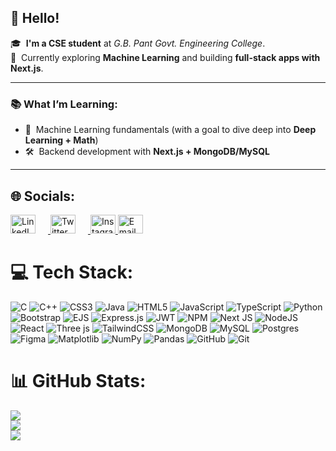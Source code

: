 ## 👋 Hello!

🎓 &nbsp;**I'm a CSE student** at *G.B. Pant Govt. Engineering College*.  
📍 &nbsp;Currently exploring **Machine Learning** and building **full-stack apps with Next.js**.

---

### 📚 What I’m Learning:
- 🧠 &nbsp;Machine Learning fundamentals (with a goal to dive deep into **Deep Learning + Math**)
- 🛠️ &nbsp;Backend development with **Next.js + MongoDB/MySQL**
---

## 🌐 Socials:
<p align="left">
  <a href="https://www.linkedin.com/in/vaibhav-ranjan-9284062a9/" target="_blank" rel="noopener noreferrer">
    <img src="https://github.com/rahuldkjain/github-profile-readme-generator/blob/master/src/images/icons/Social/linked-in-alt.svg" alt="LinkedIn" height="30" width="40" style="margin-right: 20px;" />
  </a>
  <a href="https://x.com/VaibhavRANJAN_9" target="_blank" rel="noopener noreferrer">
    <img src="https://github.com/rahuldkjain/github-profile-readme-generator/blob/master/src/images/icons/Social/twitter.svg" alt="Twitter" height="30" width="40" style="margin-right: 20px;" />
  </a>
  <a href="https://www.instagram.com/vaibhav_nishant9/" target="_blank" rel="noopener noreferrer">
    <img src="https://github.com/rahuldkjain/github-profile-readme-generator/blob/master/src/images/icons/Social/instagram.svg" alt="Instagram" height="30" width="40" />
  </a>
  <a href="mailto:vaibhavranjan420@gmail.com" target="_blank" rel="noopener noreferrer">
    <img src="https://img.icons8.com/color/48/gmail-new.png" alt="Email" height="30" width="40" />
  </a>
</p>

# 💻 Tech Stack:
![C](https://img.shields.io/badge/c-%2300599C.svg?style=for-the-badge&logo=c&logoColor=white) ![C++](https://img.shields.io/badge/c++-%2300599C.svg?style=for-the-badge&logo=c%2B%2B&logoColor=white) ![CSS3](https://img.shields.io/badge/css3-%231572B6.svg?style=for-the-badge&logo=css3&logoColor=white) ![Java](https://img.shields.io/badge/java-%23ED8B00.svg?style=for-the-badge&logo=openjdk&logoColor=white) ![HTML5](https://img.shields.io/badge/html5-%23E34F26.svg?style=for-the-badge&logo=html5&logoColor=white) ![JavaScript](https://img.shields.io/badge/javascript-%23323330.svg?style=for-the-badge&logo=javascript&logoColor=%23F7DF1E) ![TypeScript](https://img.shields.io/badge/typescript-%23007ACC.svg?style=for-the-badge&logo=typescript&logoColor=white) ![Python](https://img.shields.io/badge/python-3670A0?style=for-the-badge&logo=python&logoColor=ffdd54) ![Bootstrap](https://img.shields.io/badge/bootstrap-%238511FA.svg?style=for-the-badge&logo=bootstrap&logoColor=white) ![EJS](https://img.shields.io/badge/ejs-%23B4CA65.svg?style=for-the-badge&logo=ejs&logoColor=black) ![Express.js](https://img.shields.io/badge/express.js-%23404d59.svg?style=for-the-badge&logo=express&logoColor=%2361DAFB) ![JWT](https://img.shields.io/badge/JWT-black?style=for-the-badge&logo=JSON%20web%20tokens) ![NPM](https://img.shields.io/badge/NPM-%23CB3837.svg?style=for-the-badge&logo=npm&logoColor=white) ![Next JS](https://img.shields.io/badge/Next-black?style=for-the-badge&logo=next.js&logoColor=white) ![NodeJS](https://img.shields.io/badge/node.js-6DA55F?style=for-the-badge&logo=node.js&logoColor=white) ![React](https://img.shields.io/badge/react-%2320232a.svg?style=for-the-badge&logo=react&logoColor=%2361DAFB) ![Three js](https://img.shields.io/badge/threejs-black?style=for-the-badge&logo=three.js&logoColor=white) ![TailwindCSS](https://img.shields.io/badge/tailwindcss-%2338B2AC.svg?style=for-the-badge&logo=tailwind-css&logoColor=white) ![MongoDB](https://img.shields.io/badge/MongoDB-%234ea94b.svg?style=for-the-badge&logo=mongodb&logoColor=white) ![MySQL](https://img.shields.io/badge/mysql-4479A1.svg?style=for-the-badge&logo=mysql&logoColor=white) ![Postgres](https://img.shields.io/badge/postgres-%23316192.svg?style=for-the-badge&logo=postgresql&logoColor=white) ![Figma](https://img.shields.io/badge/figma-%23F24E1E.svg?style=for-the-badge&logo=figma&logoColor=white) ![Matplotlib](https://img.shields.io/badge/Matplotlib-%23ffffff.svg?style=for-the-badge&logo=Matplotlib&logoColor=black) ![NumPy](https://img.shields.io/badge/numpy-%23013243.svg?style=for-the-badge&logo=numpy&logoColor=white) ![Pandas](https://img.shields.io/badge/pandas-%23150458.svg?style=for-the-badge&logo=pandas&logoColor=white) ![GitHub](https://img.shields.io/badge/github-%23121011.svg?style=for-the-badge&logo=github&logoColor=white) ![Git](https://img.shields.io/badge/git-%23F05033.svg?style=for-the-badge&logo=git&logoColor=white)
# 📊 GitHub Stats:
![](https://github-readme-stats.vercel.app/api?username=VAIBHAVranjan1&theme=nord&hide_border=true&include_all_commits=true&count_private=true)<br/>
![](https://nirzak-streak-stats.vercel.app/?user=VAIBHAVranjan1&theme=nord&hide_border=true)<br/>
![](https://github-readme-stats.vercel.app/api/top-langs/?username=VAIBHAVranjan1&theme=nord&hide_border=true&include_all_commits=true&count_private=true&layout=compact)

